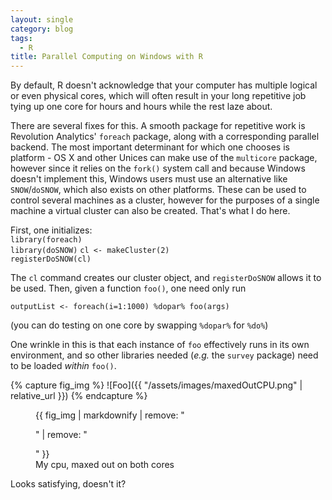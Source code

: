 ```yaml
---
layout: single
category: blog
tags: 
  - R 
title: Parallel Computing on Windows with R
---
```


By default, R doesn't acknowledge that your computer has multiple logical or even physical cores, which will often result in your long repetitive job tying up one core for hours and hours while the rest laze about.  

There are several fixes for this. A smooth package for repetitive work is Revolution Analytics' `foreach` package, along with a corresponding parallel backend. The most important determinant for which one chooses is platform - OS X and other Unices can make use of the `multicore` package, however since it relies on the `fork()` system call and because Windows doesn't implement this, Windows users must use an alternative like `SNOW`/`doSNOW`, which also exists on other platforms. These can be used to control several machines as a cluster, however for the purposes of a single machine a virtual cluster can also be created. That's what I do here.  

First, one initializes:  
`library(foreach)`  
`library(doSNOW)`
`cl <- makeCluster(2)`  
`registerDoSNOW(cl)`   

The `cl` command creates our cluster object, and `registerDoSNOW` allows it to be used. Then, given a function `foo()`, one need only run  

`outputList <- foreach(i=1:1000) %dopar% foo(args)`  

(you can do testing on one core by swapping `%dopar%` for `%do%`)  

One wrinkle in this is that each instance of `foo` effectively runs in its own environment, and so other libraries needed (*e.g.* the `survey` package) need to be loaded *within* `foo()`.

{% capture fig_img %}
![Foo]({{ "/assets/images/maxedOutCPU.png" | relative_url }})
{% endcapture %}

<figure>
  {{ fig_img | markdownify | remove: "<p>" | remove: "</p>" }}
  <figcaption>My cpu, maxed out on both cores</figcaption>
</figure>

Looks satisfying, doesn't it?
